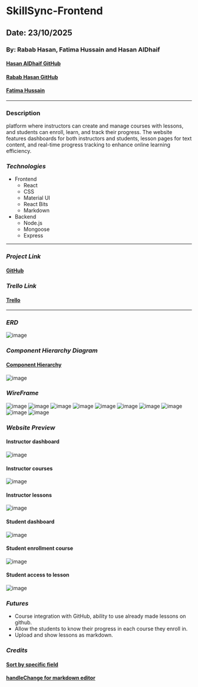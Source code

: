 # SkillSync-Frontend
## Date: 23/10/2025
### By: Rabab Hasan, Fatima Hussain and Hasan AlDhaif
#### [Hasan AlDhaif GitHub](https://github.com/izZERO)
#### [Rabab Hasan GitHub](https://github.com/Rabab-hasan177)
#### [Fatima Hussain](https://github.com/Fatema-Abdulla)
***
### Description
platform where instructors can create and manage courses with lessons, and students can enroll, learn, and track their progress. The website features dashboards for both instructors and students, lesson pages for text content, and real-time progress tracking to enhance online learning efficiency.
### ***Technologies***
* Frontend
  * React
  * CSS
  * Material UI
  * React Bits
  * Markdown
* Backend
  * Node.js
  * Mongoose
  * Express
***
### ***Project Link***
#### [GitHub]()

### ***Trello Link***
#### [Trello](https://trello.com/b/inb6ygFH/skillsync)

***
### ***ERD***
![image](./wireframes/SkillSync.png)

### ***Component Hierarchy Diagram***
#### [Component Hierarchy](https://lucid.app/lucidchart/8a1c340b-10b3-4a8e-8d7a-396e8adc6162/edit?viewport_loc=5772%2C-64%2C3303%2C1398%2C0_0&invitationId=inv_5b25a192-318f-492d-add0-3c3273b5adbb)
![image](./wireframes/CompH.png)

### ***WireFrame***
![image](./wireframes/Screenshot%20(79).png)
![image](./wireframes/Screenshot%20(80).png)
![image](./wireframes/Screenshot%20(81).png)
![image](./wireframes/Screenshot%20(82).png)
![image](./wireframes/Screenshot%20(83).png)
![image](./wireframes/Screenshot%20(84).png)
![image](./wireframes/Screenshot%20(85).png)
![image](./wireframes/Screenshot%20(86).png)
![image](./wireframes/Screenshot%20(87).png)
![image](./wireframes/Screenshot%20(89).png)


### ***Website Preview***
#### Instructor dashboard
![image](./wireframes/image1.png)
#### Instructor courses
![image](./wireframes/image2.png)
#### Instructor lessons
![image](./wireframes/image3.png)
#### Student dashboard
![image](./wireframes/image4.png)
#### Student enrollment course
![image](./wireframes/image5.png)
#### Student access to lesson
![image](./wireframes/image6.png)

### ***Futures***
* Course integration with GitHub, ability to use already made lessons on github.
* Allow the students to know their progress in each course they enroll in.
* Upload and show lessons as markdown.

### ***Credits***
#### [Sort by specific field](https://stackoverflow.com/questions/25058007/mongodb-difference-between-orderby-and-sort)
#### [handleChange for markdown editor](https://stackoverflow.com/questions/77866041/markdown-editor-updating-state-issue-react-next-js)
